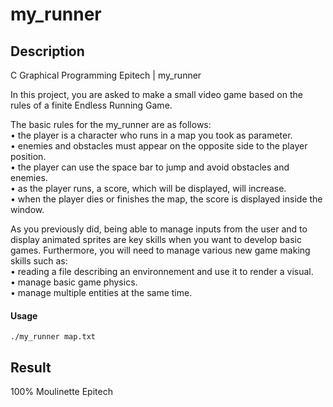 # my_runner

## Description
C Graphical Programming Epitech | my_runner

In this project, you are asked to make a small video game based on the rules of a finite Endless Running
Game.

The basic rules for the my_runner are as follows:  
• the player is a character who runs in a map you took as parameter.  
• enemies and obstacles must appear on the opposite side to the player position.  
• the player can use the space bar to jump and avoid obstacles and enemies.  
• as the player runs, a score, which will be displayed, will increase.  
• when the player dies or finishes the map, the score is displayed inside the window.

As you previously did, being able to manage inputs from the user and to display animated sprites are key
skills when you want to develop basic games. Furthermore, you will need to manage various new game
making skills such as:  
• reading a file describing an environnement and use it to render a visual.  
• manage basic game physics.  
• manage multiple entities at the same time.

#### Usage
    ./my_runner map.txt

## Result
100% Moulinette Epitech
